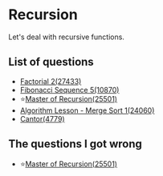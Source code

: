 Recursion
==================
Let's deal with recursive functions.

List of questions
------------------

- [Factorial 2(27433)](https://github.com/yoru4890/coding_test/blob/main/baekjoon/recursion/27433.md)
- [Fibonacci Sequence 5(10870)](https://github.com/yoru4890/coding_test/blob/main/baekjoon/recursion/10870.md)
- ⭐[Master of Recursion(25501)](https://github.com/yoru4890/coding_test/blob/main/baekjoon/recursion/25501.md)
- [Algorithm Lesson - Merge Sort 1(24060)](https://github.com/yoru4890/coding_test/blob/main/baekjoon/recursion/24060.md)
- [Cantor(4779)](https://github.com/yoru4890/coding_test/blob/main/baekjoon/recursion/4779.md)

The questions I got wrong
-----------------------

- ⭐[Master of Recursion(25501)](https://github.com/yoru4890/coding_test/blob/main/baekjoon/recursion/25501.md)
